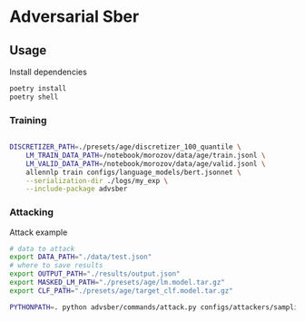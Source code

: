 # Adversarial Sber


## Usage

Install dependencies

```bash
poetry install
poetry shell
```

### Training 

```bash

DISCRETIZER_PATH=./presets/age/discretizer_100_quantile \
    LM_TRAIN_DATA_PATH=/notebook/morozov/data/age/train.jsonl \
    LM_VALID_DATA_PATH=/notebook/morozov/data/age/valid.jsonl \
    allennlp train configs/language_models/bert.jsonnet \
    --serialization-dir ./logs/my_exp \
    --include-package advsber
```


### Attacking

Attack example

```bash
# data to attack
export DATA_PATH="./data/test.json"
# where to save results
export OUTPUT_PATH="./results/output.json"
export MASKED_LM_PATH="./presets/age/lm.model.tar.gz"
export CLF_PATH="./presets/age/target_clf.model.tar.gz"

PYTHONPATH=. python advsber/commands/attack.py configs/attackers/sampling_fool.jsonnet --samples 100
```
